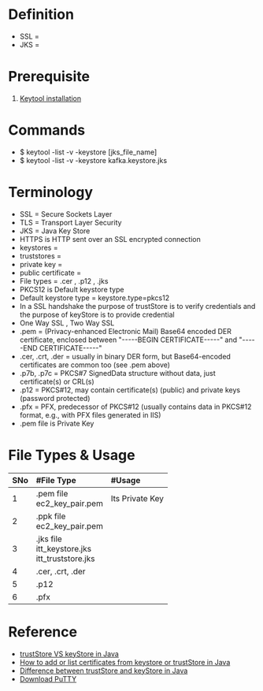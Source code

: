 # Definition
* SSL =
* JKS = 

# Prerequisite
1. [Keytool installation](https://keystore-explorer.org/downloads.html)


# Commands
* $ keytool -list -v -keystore [jks_file_name]
* $ keytool -list -v -keystore kafka.keystore.jks

# Terminology
* SSL = Secure Sockets Layer
* TLS = Transport Layer Security
* JKS = Java Key Store
* HTTPS is HTTP sent over an SSL encrypted connection
* keystores =
* truststores = 
* private key = 
* public certificate = 
* File types = .cer  , .p12  , .jks
* PKCS12 is Default keystore type
* Default keystore type = keystore.type=pkcs12
* In a SSL handshake the purpose of trustStore is to verify credentials and the purpose of keyStore is to provide credential
* One Way SSL , Two Way SSL
* .pem = (Privacy-enhanced Electronic Mail) Base64 encoded DER certificate, enclosed between "-----BEGIN CERTIFICATE-----" and "-----END CERTIFICATE-----"
* .cer, .crt, .der = usually in binary DER form, but Base64-encoded certificates are common too (see .pem above)
* .p7b, .p7c = PKCS#7 SignedData structure without data, just certificate(s) or CRL(s)
* .p12 = PKCS#12, may contain certificate(s) (public) and private keys (password protected)
* .pfx = PFX, predecessor of PKCS#12 (usually contains data in PKCS#12 format, e.g., with PFX files generated in IIS)
* .pem file is Private Key

# File Types & Usage
|SNo| #File Type  | #Usage |
| :--- | :--- | :--- |
|1 | .pem file<br> ec2_key_pair.pem | Its Private Key| 
|2 | .ppk file<br> ec2_key_pair.pem | | 
|3 | .jks file<br> itt_keystore.jks <br>itt_truststore.jks | | 
|4 | .cer, .crt, .der | | 
|5 | .p12 | |
|6 | .pfx | |

# Reference
* [trustStore VS keyStore in Java](https://www.geeksforgeeks.org/difference-between-truststore-and-keystore-in-java/)  
* [How to add or list certificates from keystore or trustStore in Java](https://javarevisited.blogspot.com/2012/03/add-list-certficates-java-keystore.html#axzz7DEFkCZ2t) 
* [Difference between trustStore and keyStore in Java](https://javarevisited.blogspot.com/2012/09/difference-between-truststore-vs-keyStore-Java-SSL.html#axzz7DEFkCZ2t) 
* [Download PuTTY](https://www.chiark.greenend.org.uk/~sgtatham/putty/latest.html)

